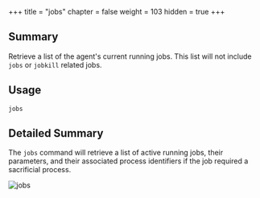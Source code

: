 +++
title = "jobs"
chapter = false
weight = 103
hidden = true
+++

## Summary
Retrieve a list of the agent's current running jobs. This list will not include `jobs` or `jobkill` related jobs.

## Usage
```
jobs
```

## Detailed Summary
The `jobs` command will retrieve a list of active running jobs, their parameters, and their associated process identifiers if the job required a sacrificial process.

![jobs](../images/jobs.png)
